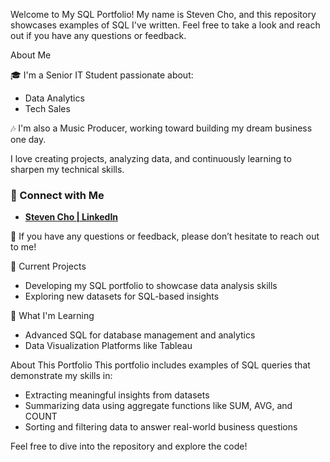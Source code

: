 Welcome to My SQL Portfolio!
My name is Steven Cho, and this repository showcases examples of SQL I've written. Feel free to take a look and reach out if you have any questions or feedback.

About Me

🎓 I'm a Senior IT Student passionate about:
- Data Analytics
- Tech Sales
  
🎶 I'm also a Music Producer, working toward building my dream business one day.

I love creating projects, analyzing data, and continuously learning to sharpen my technical skills.

### 🤝 Connect with Me  

- [**Steven Cho | LinkedIn**](https://www.linkedin.com/in/steven-cho028/)
  
💬 If you have any questions or feedback, please don’t hesitate to reach out to me!

🔭 Current Projects
- Developing my SQL portfolio to showcase data analysis skills
- Exploring new datasets for SQL-based insights
  
🌱 What I'm Learning
- Advanced SQL for database management and analytics
- Data Visualization Platforms like Tableau
  
About This Portfolio
This portfolio includes examples of SQL queries that demonstrate my skills in:
- Extracting meaningful insights from datasets
- Summarizing data using aggregate functions like SUM, AVG, and COUNT
- Sorting and filtering data to answer real-world business questions
  
Feel free to dive into the repository and explore the code!

